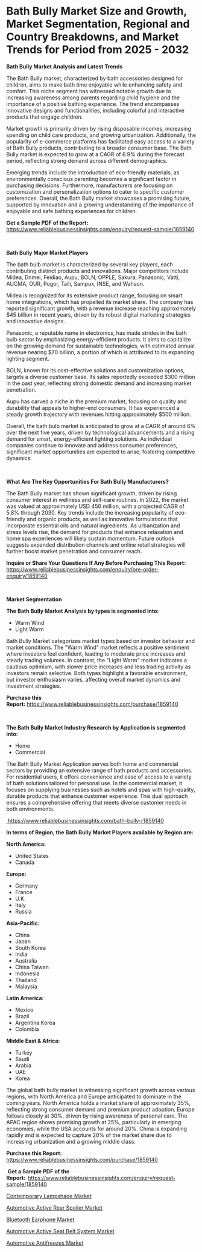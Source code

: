 <p><h1>Bath Bully Market Size and Growth, Market Segmentation, Regional and Country Breakdowns, and Market Trends for Period from 2025 -  2032</h1></p><p><strong>Bath Bully Market Analysis and Latest Trends</strong></p>
<p><p>The Bath Bully market, characterized by bath accessories designed for children, aims to make bath time enjoyable while enhancing safety and comfort. This niche segment has witnessed notable growth due to increasing awareness among parents regarding child hygiene and the importance of a positive bathing experience. The trend encompasses innovative designs and functionalities, including colorful and interactive products that engage children.</p><p>Market growth is primarily driven by rising disposable incomes, increasing spending on child care products, and growing urbanization. Additionally, the popularity of e-commerce platforms has facilitated easy access to a variety of Bath Bully products, contributing to a broader consumer base. The Bath Bully market is expected to grow at a CAGR of 6.9% during the forecast period, reflecting strong demand across different demographics.</p><p>Emerging trends include the introduction of eco-friendly materials, as environmentally conscious parenting becomes a significant factor in purchasing decisions. Furthermore, manufacturers are focusing on customization and personalization options to cater to specific customer preferences. Overall, the Bath Bully market showcases a promising future, supported by innovation and a growing understanding of the importance of enjoyable and safe bathing experiences for children.</p></p>
<p><strong>Get a Sample PDF of the Report:&nbsp;</strong> <a href="https://www.reliablebusinessinsights.com/enquiry/request-sample/1859140?utm_campaign=1091&utm_medium=2&utm_source=Github&utm_content=ia&utm_term=05022025&utm_id=bath-bully">https://www.reliablebusinessinsights.com/enquiry/request-sample/1859140</a></p>
<p>&nbsp;</p>
<p><strong>Bath Bully Major Market Players</strong></p>
<p><p>The bath bulb market is characterized by several key players, each contributing distinct products and innovations. Major competitors include Midea, Dnmei, Feidiao, Aupu, BOLN, OPPLE, Sakura, Panasonic, Vatti, AUCMA, OUR, Pogor, Taili, Sampux, INSE, and Wahson. </p><p>Midea is recognized for its extensive product range, focusing on smart home integrations, which has propelled its market share. The company has reported significant growth, with a revenue increase reaching approximately $45 billion in recent years, driven by its robust digital marketing strategies and innovative designs. </p><p>Panasonic, a reputable name in electronics, has made strides in the bath bulb sector by emphasizing energy-efficient products. It aims to capitalize on the growing demand for sustainable technologies, with estimated annual revenue nearing $70 billion, a portion of which is attributed to its expanding lighting segment.</p><p>BOLN, known for its cost-effective solutions and customization options, targets a diverse customer base. Its sales reportedly exceeded $300 million in the past year, reflecting strong domestic demand and increasing market penetration.</p><p>Aupu has carved a niche in the premium market, focusing on quality and durability that appeals to higher-end consumers. It has experienced a steady growth trajectory with revenues hitting approximately $500 million.</p><p>Overall, the bath bulb market is anticipated to grow at a CAGR of around 6% over the next five years, driven by technological advancements and a rising demand for smart, energy-efficient lighting solutions. As individual companies continue to innovate and address consumer preferences, significant market opportunities are expected to arise, fostering competitive dynamics.</p></p>
<p>&nbsp;</p>
<p><strong>What Are The Key Opportunities For Bath Bully Manufacturers?</strong></p>
<p><p>The Bath Bully market has shown significant growth, driven by rising consumer interest in wellness and self-care routines. In 2022, the market was valued at approximately USD 450 million, with a projected CAGR of 5.8% through 2030. Key trends include the increasing popularity of eco-friendly and organic products, as well as innovative formulations that incorporate essential oils and natural ingredients. As urbanization and stress levels rise, the demand for products that enhance relaxation and home spa experiences will likely sustain momentum. Future outlook suggests expanded distribution channels and online retail strategies will further boost market penetration and consumer reach.</p></p>
<p><strong>Inquire or Share Your Questions If Any Before Purchasing This Report:</strong> <a href="https://www.reliablebusinessinsights.com/enquiry/pre-order-enquiry/1859140?utm_campaign=1091&utm_medium=2&utm_source=Github&utm_content=ia&utm_term=05022025&utm_id=bath-bully">https://www.reliablebusinessinsights.com/enquiry/pre-order-enquiry/1859140</a></p>
<p>&nbsp;</p>
<p><strong>Market Segmentation</strong></p>
<p><strong>The Bath Bully Market Analysis by types is segmented into:</strong></p>
<p><ul><li>Warm Wind</li><li>Light Warm</li></ul></p>
<p><p>Bath Bully Market categorizes market types based on investor behavior and market conditions. The "Warm Wind" market reflects a positive sentiment where investors feel confident, leading to moderate price increases and steady trading volumes. In contrast, the "Light Warm" market indicates a cautious optimism, with slower price increases and less trading activity as investors remain selective. Both types highlight a favorable environment, but investor enthusiasm varies, affecting overall market dynamics and investment strategies.</p></p>
<p><strong>Purchase this Report:&nbsp;</strong><a href="https://www.reliablebusinessinsights.com/purchase/1859140?utm_campaign=1091&utm_medium=2&utm_source=Github&utm_content=ia&utm_term=05022025&utm_id=bath-bully">https://www.reliablebusinessinsights.com/purchase/1859140</a></p>
<p>&nbsp;</p>
<p><strong>The Bath Bully Market Industry Research by Application is segmented into:</strong></p>
<p><ul><li>Home</li><li>Commercial</li></ul></p>
<p><p>The Bath Bully Market Application serves both home and commercial sectors by providing an extensive range of bath products and accessories. For residential users, it offers convenience and ease of access to a variety of bath solutions tailored for personal use. In the commercial market, it focuses on supplying businesses such as hotels and spas with high-quality, durable products that enhance customer experience. This dual approach ensures a comprehensive offering that meets diverse customer needs in both environments.</p></p>
<p><a href="https://www.reliablebusinessinsights.com/bath-bully-r1859140?utm_campaign=1091&utm_medium=2&utm_source=Github&utm_content=ia&utm_term=05022025&utm_id=bath-bully">&nbsp;https://www.reliablebusinessinsights.com/bath-bully-r1859140</a></p>
<p><strong>In terms of Region, the Bath Bully Market Players available by Region are:</strong></p>
<p>
    <p> <strong> North America: </strong>
        <ul>
            <li>United States</li>
            <li>Canada</li>
        </ul>
        </p> 
    <p> <strong> Europe: </strong>
        <ul>
            <li>Germany</li>
            <li>France</li>
            <li>U.K.</li>
            <li>Italy</li>
            <li>Russia</li>
        </ul>
        </p> 
    <p> <strong> Asia-Pacific: </strong>
        <ul>
            <li>China</li>
            <li>Japan</li>
            <li>South Korea</li>
            <li>India</li>
            <li>Australia</li>
            <li>China Taiwan</li>
            <li>Indonesia</li>
            <li>Thailand</li>
            <li>Malaysia</li>
        </ul>
        </p> 
    <p> <strong> Latin America: </strong>
        <ul>
            <li>Mexico</li>
            <li>Brazil</li>
            <li>Argentina Korea</li>
            <li>Colombia</li>
        </ul>
        </p> 
    <p> <strong> Middle East & Africa: </strong>
        <ul>
            <li>Turkey</li>
            <li>Saudi</li>
            <li>Arabia</li>
            <li>UAE</li>
            <li>Korea</li>
        </ul>
    </p>
    </p>
<p><p>The global bath bully market is witnessing significant growth across various regions, with North America and Europe anticipated to dominate in the coming years. North America holds a market share of approximately 35%, reflecting strong consumer demand and premium product adoption. Europe follows closely at 30%, driven by rising awareness of personal care. The APAC region shows promising growth at 25%, particularly in emerging economies, while the USA accounts for around 20%. China is expanding rapidly and is expected to capture 20% of the market share due to increasing urbanization and a growing middle class.</p></p>
<p><strong>Purchase this Report: </strong><a href="https://www.reliablebusinessinsights.com/purchase/1859140?utm_campaign=1091&utm_medium=2&utm_source=Github&utm_content=ia&utm_term=05022025&utm_id=bath-bully">https://www.reliablebusinessinsights.com/purchase/1859140</a></p>
<p>&nbsp;<strong>Get a Sample PDF of the Report:&nbsp;&nbsp;</strong><a href="https://www.reliablebusinessinsights.com/enquiry/request-sample/1859140?utm_campaign=1091&utm_medium=2&utm_source=Github&utm_content=ia&utm_term=05022025&utm_id=bath-bully">https://www.reliablebusinessinsights.com/enquiry/request-sample/1859140</a></p>
<p><strong></strong></p>
<p><p><a href="https://github.com/njockebogris/Market-Research-Report-List-1/blob/main/contemporary-lampshade-market.md?utm_campaign=1091&utm_medium=2&utm_source=Github&utm_content=ia&utm_term=05022025&utm_id=bath-bully">Contemporary Lampshade Market</a></p><p><a href="https://www.linkedin.com/pulse/automotive-active-rear-spoiler-market-size-trends-opportunities-cajqf?utm_campaign=1091&utm_medium=2&utm_source=Github&utm_content=ia&utm_term=05022025&utm_id=bath-bully">Automotive Active Rear Spoiler Market</a></p><p><a href="https://github.com/raffadongraffadong/Market-Research-Report-List-1/blob/main/bluetooth-earphone-market.md?utm_campaign=1091&utm_medium=2&utm_source=Github&utm_content=ia&utm_term=05022025&utm_id=bath-bully">Bluetooth Earphone Market</a></p><p><a href="https://www.linkedin.com/pulse/global-automotive-active-seat-belt-system-market-comprehensive-9b8tf?utm_campaign=1091&utm_medium=2&utm_source=Github&utm_content=ia&utm_term=05022025&utm_id=bath-bully">Automotive Active Seat Belt System Market</a></p><p><a href="https://www.linkedin.com/pulse/detailed-automotive-antifreezes-market-trend-analysis-projected-qgazf?utm_campaign=1091&utm_medium=2&utm_source=Github&utm_content=ia&utm_term=05022025&utm_id=bath-bully">Automotive Antifreezes Market</a></p></p>